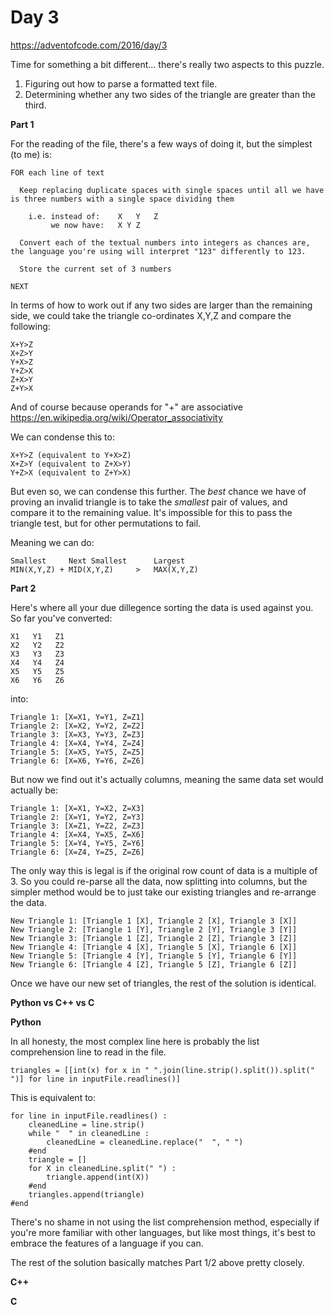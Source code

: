 # Day 3

https://adventofcode.com/2016/day/3

Time for something a bit different... there's really two aspects to this puzzle.

1. Figuring out how to parse a formatted text file.
2. Determining whether any two sides of the triangle are greater than the third.

**Part 1**

For the reading of the file, there's a few ways of doing it, but the simplest (to me) is:

    FOR each line of text
    
      Keep replacing duplicate spaces with single spaces until all we have is three numbers with a single space dividing them
      
        i.e. instead of:    X   Y   Z
             we now have:   X Y Z

      Convert each of the textual numbers into integers as chances are, the language you're using will interpret "123" differently to 123.

      Store the current set of 3 numbers

    NEXT

In terms of how to work out if any two sides are larger than the remaining side, we could take the triangle co-ordinates X,Y,Z and compare the following:

    X+Y>Z
    X+Z>Y
    Y+X>Z
    Y+Z>X
    Z+X>Y
    Z+Y>X

And of course because operands for "+" are associative https://en.wikipedia.org/wiki/Operator_associativity

We can condense this to:

    X+Y>Z (equivalent to Y+X>Z)
    X+Z>Y (equivalent to Z+X>Y)
    Y+Z>X (equivalent to Z+Y>X)

But even so, we can condense this further.  The *best* chance we have of proving an invalid triangle is to take the *smallest* pair of values, and compare it to the remaining value.  It's impossible for this to pass the triangle test, but for other permutations to fail.

Meaning we can do:

    Smallest     Next Smallest      Largest
    MIN(X,Y,Z) + MID(X,Y,Z)     >   MAX(X,Y,Z)

**Part 2**

Here's where all your due dillegence sorting the data is used against you.  So far you've converted:

    X1   Y1   Z1
    X2   Y2   Z2
    X3   Y3   Z3
    X4   Y4   Z4
    X5   Y5   Z5
    X6   Y6   Z6

into:

    Triangle 1: [X=X1, Y=Y1, Z=Z1]
    Triangle 2: [X=X2, Y=Y2, Z=Z2]
    Triangle 3: [X=X3, Y=Y3, Z=Z3]
    Triangle 4: [X=X4, Y=Y4, Z=Z4]
    Triangle 5: [X=X5, Y=Y5, Z=Z5]
    Triangle 6: [X=X6, Y=Y6, Z=Z6]

But now we find out it's actually columns, meaning the same data set would actually be:

    Triangle 1: [X=X1, Y=X2, Z=X3]
    Triangle 2: [X=Y1, Y=Y2, Z=Y3]
    Triangle 3: [X=Z1, Y=Z2, Z=Z3]
    Triangle 4: [X=X4, Y=X5, Z=X6]
    Triangle 5: [X=Y4, Y=Y5, Z=Y6]
    Triangle 6: [X=Z4, Y=Z5, Z=Z6]

The only way this is legal is if the original row count of data is a multiple of 3.  So you could re-parse all the data, now splitting into columns, but the simpler method would be to just take our existing triangles and re-arrange the data.

    New Triangle 1: [Triangle 1 [X], Triangle 2 [X], Triangle 3 [X]]
    New Triangle 2: [Triangle 1 [Y], Triangle 2 [Y], Triangle 3 [Y]]
    New Triangle 3: [Triangle 1 [Z], Triangle 2 [Z], Triangle 3 [Z]]
    New Triangle 4: [Triangle 4 [X], Triangle 5 [X], Triangle 6 [X]]
    New Triangle 5: [Triangle 4 [Y], Triangle 5 [Y], Triangle 6 [Y]]
    New Triangle 6: [Triangle 4 [Z], Triangle 5 [Z], Triangle 6 [Z]]

Once we have our new set of triangles, the rest of the solution is identical.

**Python vs C++ vs C**

**Python**

In all honesty, the most complex line here is probably the list comprehension line to read in the file.

    triangles = [[int(x) for x in " ".join(line.strip().split()).split(" ")] for line in inputFile.readlines()]

This is equivalent to:

    for line in inputFile.readlines() :
        cleanedLine = line.strip()
        while "  " in cleanedLine :
            cleanedLine = cleanedLine.replace("  ", " ")
        #end
        triangle = []
        for X in cleanedLine.split(" ") :
            triangle.append(int(X))
        #end
        triangles.append(triangle)
    #end

There's no shame in not using the list comprehension method, especially if you're more familiar with other languages, but like most things, it's best to embrace the features of a language if you can.

The rest of the solution basically matches Part 1/2 above pretty closely.

**C++**

**C**
